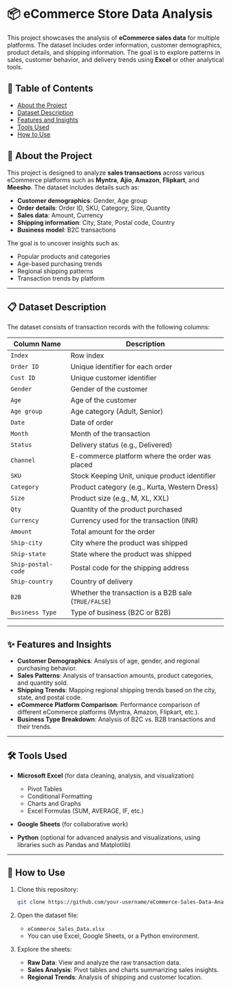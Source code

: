 # 📦 eCommerce Store Data Analysis

This project showcases the analysis of **eCommerce sales data** for multiple platforms. The dataset includes order information, customer demographics, product details, and shipping information. The goal is to explore patterns in sales, customer behavior, and delivery trends using **Excel** or other analytical tools.



## 🧾 Table of Contents

* [About the Project](#about-the-project)
* [Dataset Description](#dataset-description)
* [Features and Insights](#features-and-insights)
* [Tools Used](#tools-used)
* [How to Use](#how-to-use)



## 📌 About the Project

This project is designed to analyze **sales transactions** across various eCommerce platforms such as **Myntra**, **Ajio**, **Amazon**, **Flipkart**, and **Meesho**. The dataset includes details such as:

* **Customer demographics**: Gender, Age group
* **Order details**: Order ID, SKU, Category, Size, Quantity
* **Sales data**: Amount, Currency
* **Shipping information**: City, State, Postal code, Country
* **Business model**: B2C transactions

The goal is to uncover insights such as:

* Popular products and categories
* Age-based purchasing trends
* Regional shipping patterns
* Transaction trends by platform

---

## 📋 Dataset Description

The dataset consists of transaction records with the following columns:

| Column Name        | Description                                          |
| ------------------ | ---------------------------------------------------- |
| `Index`            | Row index                                            |
| `Order ID`         | Unique identifier for each order                     |
| `Cust ID`          | Unique customer identifier                           |
| `Gender`           | Gender of the customer                               |
| `Age`              | Age of the customer                                  |
| `Age group`        | Age category (Adult, Senior)                         |
| `Date`             | Date of order                                        |
| `Month`            | Month of the transaction                             |
| `Status`           | Delivery status (e.g., Delivered)                    |
| `Channel`          | E-commerce platform where the order was placed       |
| `SKU`              | Stock Keeping Unit, unique product identifier        |
| `Category`         | Product category (e.g., Kurta, Western Dress)        |
| `Size`             | Product size (e.g., M, XL, XXL)                      |
| `Qty`              | Quantity of the product purchased                    |
| `Currency`         | Currency used for the transaction (INR)              |
| `Amount`           | Total amount for the order                           |
| `Ship-city`        | City where the product was shipped                   |
| `Ship-state`       | State where the product was shipped                  |
| `Ship-postal-code` | Postal code for the shipping address                 |
| `Ship-country`     | Country of delivery                                  |
| `B2B`              | Whether the transaction is a B2B sale (`TRUE/FALSE`) |
| `Business Type`    | Type of business (B2C or B2B)                        |

---

## ✨ Features and Insights

* **Customer Demographics**: Analysis of age, gender, and regional purchasing behavior.
* **Sales Patterns**: Analysis of transaction amounts, product categories, and quantity sold.
* **Shipping Trends**: Mapping regional shipping trends based on the city, state, and postal code.
* **eCommerce Platform Comparison**: Performance comparison of different eCommerce platforms (Myntra, Amazon, Flipkart, etc.).
* **Business Type Breakdown**: Analysis of B2C vs. B2B transactions and their trends.

---

## 🛠 Tools Used

* **Microsoft Excel** (for data cleaning, analysis, and visualization)

  * Pivot Tables
  * Conditional Formatting
  * Charts and Graphs
  * Excel Formulas (SUM, AVERAGE, IF, etc.)

* **Google Sheets** (for collaborative work)

* **Python** (optional for advanced analysis and visualizations, using libraries such as Pandas and Matplotlib)

---

## 🚀 How to Use

1. Clone this repository:

   ```bash
   git clone https://github.com/your-username/eCommerce-Sales-Data-Analysis.git
   ```

2. Open the dataset file:

   * `eCommerce_Sales_Data.xlsx`
   * You can use Excel, Google Sheets, or a Python environment.

3. Explore the sheets:

   * **Raw Data**: View and analyze the raw transaction data.
   * **Sales Analysis**: Pivot tables and charts summarizing sales insights.
   * **Regional Trends**: Analysis of shipping and customer location.

